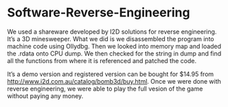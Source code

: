 # Software-Reverse-Engineering

We used a shareware developed by I2D solutions for reverse engineering. It’s a 3D minesweeper. What we did is we disassembled the program into machine code using Ollydbg. Then we looked into memory map and loaded the .rdata onto CPU dump. We then checked for the string in dump and find all the functions from where it is referenced and patched the code. 

It’s a demo version and registered version can be bought for $14.95 from http://www.i2d.com.au/catalog/bomb3d/buy.html. Once we were done with reverse engineering, we were able to play the full vesion of the game without paying any money.

